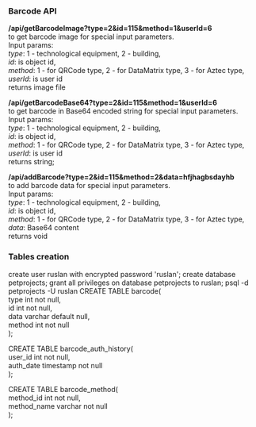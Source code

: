 ### Barcode API  
**/api/getBarcodeImage?type=2&id=115&method=1&userId=6**  
to get barcode image for special input parameters.  
Input params:  
*type*:  1 - technological equipment, 2 - building,  
*id*:  is object id,  
*method*: 1 - for QRCode type, 2 - for DataMatrix type, 3 - for Aztec type,  
*userId*: is user id  
returns image file  
  
**/api/getBarcodeBase64?type=2&id=115&method=1&userId=6**  
to get barcode in Base64 encoded string for special input parameters.  
Input params:  
*type*:  1 - technological equipment, 2 - building,  
*id*:  is object id,  
*method*: 1 - for QRCode type, 2 - for DataMatrix type, 3 - for Aztec type,  
*userId*: is user id  
returns string;  
  
**/api/addBarcode?type=2&id=115&method=2&data=hfjhagbsdayhb**  
to add barcode data for special input parameters.  
Input params:  
*type*:  1 - technological equipment, 2 - building,  
*id*:  is object id,  
*method*: 1 - for QRCode type, 2 - for DataMatrix type, 3 - for Aztec type,  
*data*: Base64 content  
returns void  
  
  
### Tables creation
create user ruslan with encrypted password 'ruslan';
create database petprojects;
grant all privileges on database petprojects to ruslan;
psql -d petprojects -U ruslan
CREATE TABLE barcode(  
type int not null,  
id int not null,  
data varchar default null,  
method int not null  
);  
  
CREATE TABLE barcode_auth_history(  
user_id   int not null,  
auth_date timestamp not null  
);  
  
CREATE TABLE barcode_method(  
method_id int not null,  
method_name varchar not null  
);  















